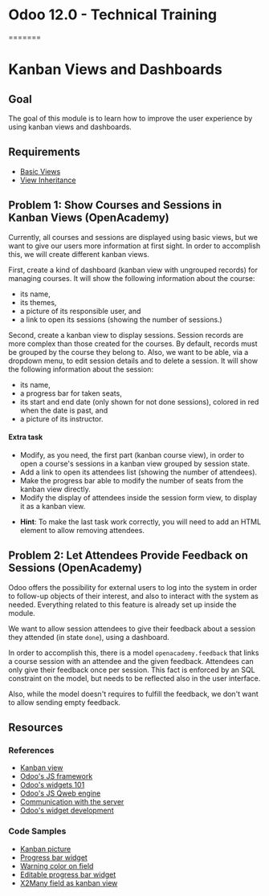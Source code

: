 # Odoo 12.0 - Technical Training
=======
# Kanban Views and Dashboards

## Goal

The goal of this module is to learn how to improve the user experience by using
kanban views and dashboards.

## Requirements

- [Basic Views](https://github.com/odoo/technical-training/tree/12.0-03-views)
- [View Inheritance](https://github.com/odoo/technical-training/tree/12.0-04-view-inheritance)


## Problem 1: Show Courses and Sessions in Kanban Views (OpenAcademy)

Currently, all courses and sessions are displayed using basic views, but we want
to give our users more information at first sight. In order to accomplish this,
we will create different kanban views.

First, create a kind of dashboard (kanban view with ungrouped records) for
managing courses. It will show the following information about the course:
* its name,
* its themes,
* a picture of its responsible user, and
* a link to open its sessions (showing the number of sessions.)

Second, create a kanban view to display sessions. Session records are more
complex than those created for the courses. By default, records must be grouped
by the course they belong to. Also, we want to be able, via a dropdown menu, to
edit session details and to delete a session. It will show the following
information about the session:
* its name,
* a progress bar for taken seats,
* its start and end date (only shown for not done sessions), colored in red when
the date is past, and
* a picture of its instructor.

#### Extra task

* Modify, as you need, the first part (kanban course view), in order to open a
course's sessions in a kanban view grouped by session state.
* Add a link to open its attendees list (showing the number of attendees).
* Make the progress bar able to modify the number of seats from the kanban view
directly.
* Modify the display of attendees inside the session form view, to display it as
a kanban view.

- **Hint**: To make the last task work correctly, you will need to add an HTML
element to allow removing attendees.


## Problem 2: Let Attendees Provide Feedback on Sessions (OpenAcademy)

Odoo offers the possibility for external users to log into the system in order
to follow-up objects of their interest, and also to interact with the system as
needed. Everything related to this feature is already set up inside the module.

We want to allow session attendees to give their feedback about a session they
attended (in state `done`), using a dashboard.

In order to accomplish this, there is a model `openacademy.feedback`
that links a course session with an attendee and the given feedback. Attendees
can only give their feedback once per session. This fact is enforced by an SQL
constraint on the model, but needs to be reflected also in the user interface.

Also, while the model doesn't requires to fulfill the feedback, we don't want to
allow sending empty feedback.


## Resources

### References

* [Kanban view](http://www.odoo.com/documentation/11.0/reference/views.html#kanban)
* [Odoo's JS framework](https://www.odoo.com/documentation/11.0/reference/javascript.html#web-client)
* [Odoo's widgets 101](https://www.odoo.com/documentation/11.0/howtos/web.html#widgets-basics)
* [Odoo's JS Qweb engine](https://www.odoo.com/documentation/11.0/howtos/web.html#the-qweb-template-engine)
* [Communication with the server](https://www.odoo.com/documentation/11.0/howtos/web.html#communication-with-the-odoo-server)
* [Odoo's widget development ](https://www.odoo.com/documentation/11.0/reference/javascript.html#widgets)


### Code Samples

* [Kanban picture](https://github.com/odoo/odoo/blob/76c443eda331b75bf5dfa7ec22b8eb22e1084343/odoo/addons/base/res/res_partner_view.xml#L378)
* [Progress bar widget](https://github.com/odoo/odoo/blob/76c443eda331b75bf5dfa7ec22b8eb22e1084343/addons/hr_holidays/views/hr_views.xml#L48)
* [Warning color on field](https://github.com/odoo/odoo/blob/76c443eda331b75bf5dfa7ec22b8eb22e1084343/addons/hr_recruitment/views/hr_recruitment_views.xml#L276)
* [Editable progress bar widget](https://github.com/odoo/odoo/blob/76c443eda331b75bf5dfa7ec22b8eb22e1084343/addons/hr_recruitment/views/hr_job_views.xml#L68)
* [X2Many field as kanban view](https://github.com/odoo/odoo/blob/76c443eda331b75bf5dfa7ec22b8eb22e1084343/odoo/addons/base/res/res_partner_view.xml#L201)
